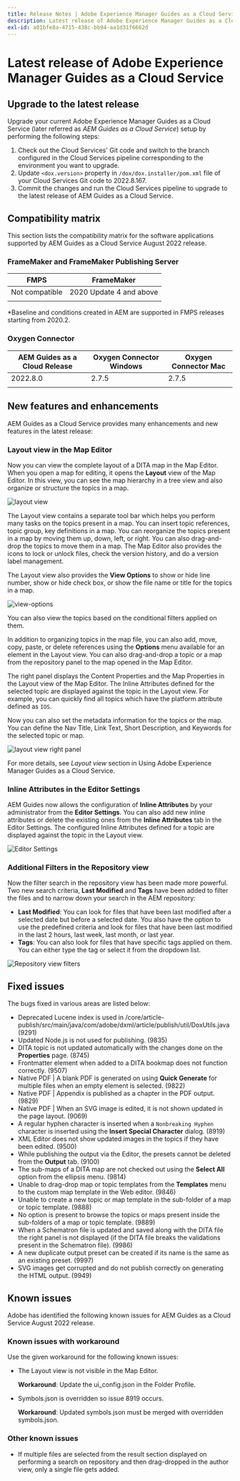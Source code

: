 ```yaml
---
title: Release Notes | Adobe Experience Manager Guides as a Cloud Service, August 2022 release
description: Latest release of Adobe Experience Manager Guides as a Cloud Service
exl-id: a01bfe8a-4715-438c-bb94-aa1d31f6662d
---
```

# Latest release of Adobe Experience Manager Guides as a Cloud Service 

## Upgrade to the latest release

Upgrade your current Adobe Experience Manager Guides as a Cloud Service (later referred as *AEM Guides as a Cloud Service*) setup by performing the following steps:
1. Check out the Cloud Services' Git code and switch to the branch configured in the Cloud Services pipeline corresponding to the environment you want to upgrade.
2. Update `<dox.version>` property in `/dox/dox.installer/pom.xml` file of your Cloud Services Git code to 2022.8.167.
3. Commit the changes and run the Cloud Services pipeline to upgrade to the latest release of AEM Guides as a Cloud Service.

## Compatibility matrix

This section lists the compatibility matrix for the software applications supported by AEM Guides as a Cloud Service August 2022 release. 

### FrameMaker and FrameMaker Publishing Server

| FMPS | FrameMaker |
| --- | --- |
| Not compatible | 2020 Update 4 and above |
| | |

*Baseline and conditions created in AEM are supported in FMPS releases starting from 2020.2.

### Oxygen Connector

| AEM Guides as a Cloud Release | Oxygen Connector Windows | Oxygen Connector Mac | 
| --- | --- | --- |
| 2022.8.0 | 2.7.5 | 2.7.5 | 
|  |  |  |  


## New features and enhancements

AEM Guides as a Cloud Service provides many enhancements and new features in the latest release:

### Layout view in the Map Editor

Now you can view the complete layout of a DITA map in the Map Editor. When you open a map for editing, it opens the **Layout** view of the Map Editor. In this view, you can see the map hierarchy in a tree view and also organize or structure the topics in a map. 

![layout view](assets/layout-view-map.png)

The Layout view contains a separate tool bar which helps you perform many tasks on the topics present in a map. 
You can insert topic references, topic group, key definitions in a map. You can reorganize the topics present in a map by moving them up, down, left, or right. You can also drag-and-drop the topics to move them in a map. The Map Editor also provides the icons to  lock or unlock files, check the version history, and do a version label management. 


The Layout view also provides the **View Options** to show or hide line number, show or hide check box, or show the file name or title  for the topics in a map.


![view-options](assets/view-options.png)

You can also view the topics based on the conditional filters applied on them.

In addition to organizing topics in the map file, you can also add, move, copy, paste, or delete references using the **Options** menu available for an element in the Layout view. You can also drag-and-drop a topic or a map from the repository panel to the map opened in the Map Editor.

The right panel displays the Content Properties and the Map Properties in the Layout view of the Map Editor. The Inline Attributes defined for the selected topic are displayed against the topic in the Layout view. For example, you can quickly find all topics which have the platform attribute defined as `IOS`.

Now you can also set the metadata information for the topics or the map. You can define the Nav Title, Link Text, Short Description, and Keywords for the selected topic or map. 

![layout view right panel](assets/layout-inline-attributes.png)

For more details, see *Layout view* section in Using Adobe Experience Manager Guides as a Cloud Service.

### Inline Attributes in the Editor Settings

AEM Guides now allows the configuration of **Inline Attributes** by your administrator from the **Editor Settings**. You can also add new inline attributes or delete the existing ones from the **Inline Attributes** tab in the Editor Settings. 
The configured Inline Attributes defined for a topic are displayed against the topic in the Layout view. 

![Editor Settings](assets/editor-settings-inline-attributes.png)


### Additional Filters in the Repository view

Now the filter search in the repository view has been made more powerful. Two new search criteria, **Last Modified** and **Tags** have been added to filter the files and to narrow down your search in the AEM repository:
* **Last Modified**: You can look for files that have been last modified after a selected date but before a selected date. You also have the option to use the predefined criteria  and look for files that have been last modified in the last 2 hours, last week, last month, or last year.
* **Tags**: You can also look for files that have specific tags applied on them. You can either type the tag or select it from the dropdown list.
 
![Repository view filters](assets/repo-filter-search.png)


## Fixed issues

The bugs fixed in various areas are listed below:

* Deprecated Lucene index is used in  /core/article-publish/src/main/java/com/adobe/dxml/article/publish/util/DoxUtils.java  (9291)
* Updated Node.js is not used for publishing. (9835) 
* DITA topic is not updated automatically with the changes done on the **Properties** page. (8745)
* Frontmatter element when added to a DITA bookmap does not function correctly. (9507)
* Native PDF | A blank PDF is generated on using **Quick Generate** for multiple files when an empty element is selected. (9822)
* Native PDF | Appendix is published as a chapter in the PDF output. (9829) 
* Native PDF | When an SVG image is edited, it is not shown updated in the page layout. (9069)
* A regular hyphen character is inserted when a `Nonbreaking Hyphen` character is inserted using the **Insert Special Character** dialog. (8919)
* XML Editor does not show updated images in the topics if they have been edited. (9500)
* While publishing the output via the Editor, the presets cannot be deleted from the **Output** tab. (9100)
* The sub-maps of a DITA map are not checked out using the **Select All** option from the ellipsis menu. (9814)
* Unable to drag-drop map or topic templates from the **Templates** menu to the custom map template in the Web editor. (9846)
* Unable to create a new topic or map template in the sub-folder of a map or topic template. (9888)
* No option is present to browse the topics or maps present inside the sub-folders of a map or topic template. (9889)
* When a Schematron file is updated and saved along with the DITA file the right panel is not displayed (if the DITA file breaks the validations present in the Schematron file). (9986)
* A new duplicate output preset can be created if its name is the same as an existing preset. (9997)
* SVG images get corrupted and do not publish correctly on generating the HTML output. (9949)


## Known issues

Adobe has identified the following known issues for AEM Guides as a Cloud Service August 2022 release.

### Known issues with workaround

Use the given workaround for the following known issues:

* The Layout view is not visible in the Map Editor.

  **Workaround**: Update the ui_config.json in the Folder Profile.

* Symbols.json is overridden so issue 8919 occurs.

    **Workaround**: Updated symbols.json must be merged with overridden symbols.json.

### Other known issues

* If multiple files are selected from the result section displayed on performing a search on repository and then drag-dropped in the author view, only a single file gets added.
